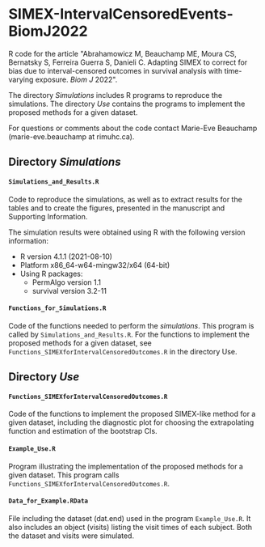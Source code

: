 # SIMEX-IntervalCensoredEvents-BiomJ2022
R code for the article "Abrahamowicz M, Beauchamp ME, Moura CS, Bernatsky S, Ferreira Guerra S, Danieli C. Adapting SIMEX to correct for bias due to interval-censored outcomes in survival analysis with time-varying exposure. *Biom J* 2022".

The directory *Simulations* includes R programs to reproduce the simulations. The directory *Use* contains the programs to implement the proposed methods for a given dataset.

For questions or comments about the code contact Marie-Eve Beauchamp (marie-eve.beauchamp at rimuhc.ca).
 

## Directory *Simulations* 

#### `Simulations_and_Results.R`
Code to reproduce the simulations, as well as to extract results for the tables and to create the figures, presented in the manuscript and Supporting Information.

The simulation results were obtained using R with the following version information:<br/>
- R version 4.1.1 (2021-08-10)<br/> 
- Platform x86_64-w64-mingw32/x64 (64-bit)<br/> 
- Using R packages:<br/> 
  - PermAlgo version 1.1<br/>
  - survival version 3.2-11

#### `Functions_for_Simulations.R`
Code of the functions needed to perform the *simulations*. This program is called by `Simulations_and_Results.R`. For the functions to implement the proposed methods for a given dataset, see `Functions_SIMEXforIntervalCensoredOutcomes.R` in the directory Use.


## Directory *Use* 

#### `Functions_SIMEXforIntervalCensoredOutcomes.R`
Code of the functions to implement the proposed SIMEX-like method for a given dataset, including the diagnostic plot for choosing the extrapolating function and estimation of the bootstrap CIs.

#### `Example_Use.R`
Program illustrating the implementation of the proposed methods for a given dataset. This program calls `Functions_SIMEXforIntervalCensoredOutcomes.R`.

#### `Data_for_Example.RData`
File including the dataset (dat.end) used in the program `Example_Use.R`. It also includes an object (visits) listing the visit times of each subject. Both the dataset and visits were simulated.
